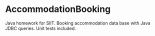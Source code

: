 # AccommodationBooking
Java homework for SIIT. Booking accommodation data base with Java JDBC queries. Unit tests included.
